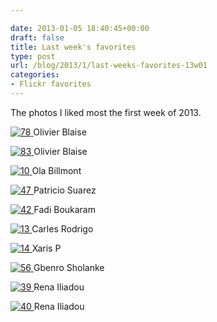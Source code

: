 ```yaml
---

date: 2013-01-05 18:40:45+00:00
draft: false
title: Last week's favorites
type: post
url: /blog/2013/1/last-weeks-favorites-13w01
categories:
- Flickr favorites
---
```


The photos I liked most the first week of 2013.





[![78](http://farm3.staticflickr.com/2630/3895995054_757e9a76c2_b.jpg)
](http://www.flickr.com/photos/42273492@N08/3895995054)
Olivier Blaise





[![83](http://farm4.staticflickr.com/3500/3895211461_08c03fa6f2_b.jpg)
](http://www.flickr.com/photos/42273492@N08/3895211461)
Olivier Blaise





[![10](http://farm9.staticflickr.com/8499/8341889733_aa7b4b3ab1_b.jpg)
](http://www.flickr.com/photos/91757302@N04/8341889733)
Ola Billmont





[![47](http://farm9.staticflickr.com/8504/8327820918_f2ea4b62b2_b.jpg)
](http://www.flickr.com/photos/60043787@N00/8327820918)
Patricio Suarez





[![42](http://farm9.staticflickr.com/8222/8330743188_83430b4821_b.jpg)
](http://www.flickr.com/photos/67355851@N02/8330743188)
Fadi Boukaram





[![13](http://farm6.staticflickr.com/5251/5503328657_f01843e03a_b.jpg)
](http://www.flickr.com/photos/18221715@N05/5503328657)
Carles Rodrigo





[![14](http://farm9.staticflickr.com/8308/8000546909_8f1a12eba2_b.jpg)
](http://www.flickr.com/photos/49280796@N04/8000546909)
Xaris P





[![56](http://farm9.staticflickr.com/8217/8321708677_6bf8424974_b.jpg)
](http://www.flickr.com/photos/8582083@N05/8321708677)
Gbenro Sholanke





[![39](http://farm9.staticflickr.com/8358/8330147007_68187a0799_b.jpg)
](http://www.flickr.com/photos/39462054@N07/8330147007)
Rena Iliadou





[![40](http://farm9.staticflickr.com/8072/8330146193_25eff095f2_b.jpg)
](http://www.flickr.com/photos/39462054@N07/8330146193)
Rena Iliadou
